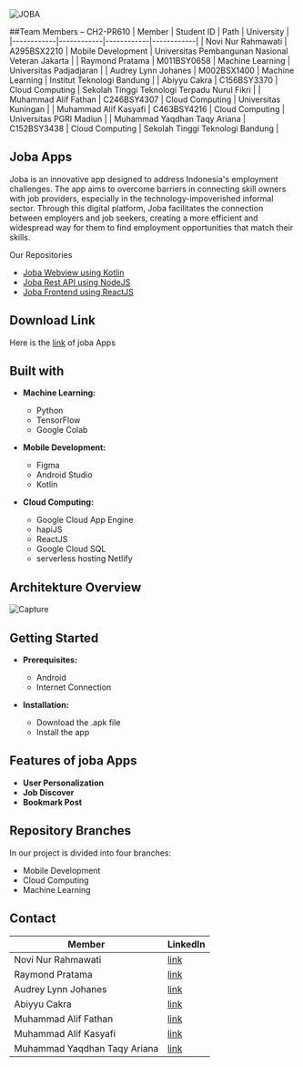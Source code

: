 ![JOBA](https://github.com/abiyyu03/joba/assets/60283562/fc0d0814-5f75-47f3-bfa6-cca0741b6edc)

##Team Members – CH2-PR610
| Member    | Student ID    | Path    | University    |
|------------|------------|------------|------------|
| Novi Nur Rahmawati    | A295BSX2210      | Mobile Development     | Universitas Pembangunan Nasional Veteran Jakarta     |
| Raymond Pratama    | M011BSY0658     | Machine Learning     | Universitas Padjadjaran     |
| Audrey Lynn Johanes    | M002BSX1400     | Machine Learning     | Institut Teknologi Bandung     |
| Abiyyu Cakra    | C156BSY3370    | Cloud Computing    | Sekolah Tinggi Teknologi Terpadu Nurul Fikri    |
| Muhammad Alif Fathan    | C246BSY4307    | Cloud Computing    | Universitas Kuningan    |
| Muhammad Alif Kasyafi    | C463BSY4216    | Cloud Computing    | Universitas PGRI Madiun    |
| Muhammad Yaqdhan Taqy Ariana    | C152BSY3438    | Cloud Computing    | Sekolah Tinggi Teknologi Bandung    |

## Joba Apps
Joba is an innovative app designed to address Indonesia's employment challenges. The app aims to overcome barriers in connecting skill owners with job providers, 
especially in the technology-impoverished informal sector. Through this digital platform, Joba facilitates the connection between employers and job seekers, 
creating a more efficient and widespread way for them to find employment opportunities that match their skills.

Our Repositories
- [Joba Webview using Kotlin](https://github.com/novvnr/Joba-WebView)
- [Joba Rest API using NodeJS](https://github.com/abiyyu03/joba-api)
- [Joba Frontend using ReactJS](https://github.com/abiyyu03/joba-frontend)

## Download Link

Here is the [link](https://drive.google.com/file/d/1jFj2BgrxlQxNpsLEN48crtpaOXlpBoYZ/view?usp=sharing) of joba Apps

## Built with

- **Machine Learning:**
  - Python
  - TensorFlow
  - Google Colab

- **Mobile Development:**
  - Figma
  - Android Studio
  - Kotlin

- **Cloud Computing:**
  - Google Cloud App Engine
  - hapiJS
  - ReactJS
  - Google Cloud SQL
  - serverless hosting Netlify
 
## Architekture Overview

![Capture](https://github.com/abiyyu03/joba-CH2-PR610-bangkit/assets/112818544/c9f97b6e-bc1d-4e22-9d10-f0fb2a203591)

## Getting Started

- **Prerequisites:**
  - Android
  - Internet Connection

- **Installation:**
  - Download the .apk file
  - Install the app

 ## Features of joba Apps

- **User Personalization**
- **Job Discover**
- **Bookmark Post**

## Repository Branches

In our project is divided into four branches:
  - Mobile Development
  - Cloud Computing
  - Machine Learning

## Contact

| Member    | LinkedIn    | 
|------------|------------|
| Novi Nur Rahmawati    | [link](https://www.linkedin.com/in/novinr/)      |
| Raymond Pratama    | [link](https://www.linkedin.com/in/raymond-pratama-626810296/)     | 
| Audrey Lynn Johanes    | [link](https://www.linkedin.com/in/audrey-johanes/)     | 
| Abiyyu Cakra    | [link](https://www.linkedin.com/in/abiyyu-cakra/)    | 
| Muhammad Alif Fathan    | [link](https://www.linkedin.com/in/muhammad-alif-fathan-10546b258/)    | 
| Muhammad Alif Kasyafi    | [link](https://www.linkedin.com/in/muhammad-alif-kasyafi-72524a296/)    | 
| Muhammad Yaqdhan Taqy Ariana    | [link](https://www.linkedin.com/in/muhammad-yaqdhan-taqy-ariana-755a88195/)    | 
